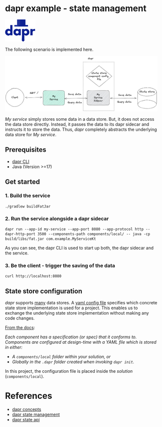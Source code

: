 # dapr example - state management

<a href="https://www.dapr.io/"><img src="docs/dapr.svg" alt="dapr" width="100" /></a>

The following scenario is implemented here.

![scenario](docs/scenario.jpg)

_My service_ simply stores some data in a data store. But, it does not access the data store
directly. Instead, it passes the data to its dapr sidecar and instructs it to store the data.
Thus, _dapr_ completely abstracts the underlying data store for _My service_.


## Prerequisites

- [dapr CLI](https://docs.dapr.io/getting-started/install-dapr-cli/)
- Java (Version >=17)


## Get started

### 1. Build the service
```shell
./gradlew buildFatJar
```

### 2. Run the service alongside a dapr sidecar

```shell
dapr run --app-id my-service --app-port 8080 --app-protocol http --dapr-http-port 3500 --components-path components/local/ -- java -cp build/libs/fat.jar com.example.MyServiceKt
```

As you can see, the dapr CLI is used to start up both, the dapr sidecar and the service.


### 3. Be the client - trigger the saving of the data
```shell
curl http://localhost:8080
```


## State store configuration

_dapr_ supports [many](https://docs.dapr.io/reference/components-reference/supported-state-stores/) data stores.
A [yaml config file](https://docs.dapr.io/operations/components/setup-state-store/)
specifies which concrete state store implementation is used for a project.
This enables us to exchange the underlying state store implementation without making any code changes.

[From the docs](https://docs.dapr.io/concepts/components-concept/):

_Each component has a specification (or spec) that it conforms to.
Components are configured at design-time with a YAML file which is stored in either:_
- _A `components/local` folder within your solution, or_
- _Globally in the `.dapr` folder created when invoking `dapr init`._

In this project, the configuration file is placed inside the _solution_ (`components/local`).


# References
- [dapr concepts](https://docs.dapr.io/concepts/)
- [dapr state management](https://docs.dapr.io/developing-applications/building-blocks/state-management/)
- [dapr state api](https://docs.dapr.io/reference/api/state_api/)
